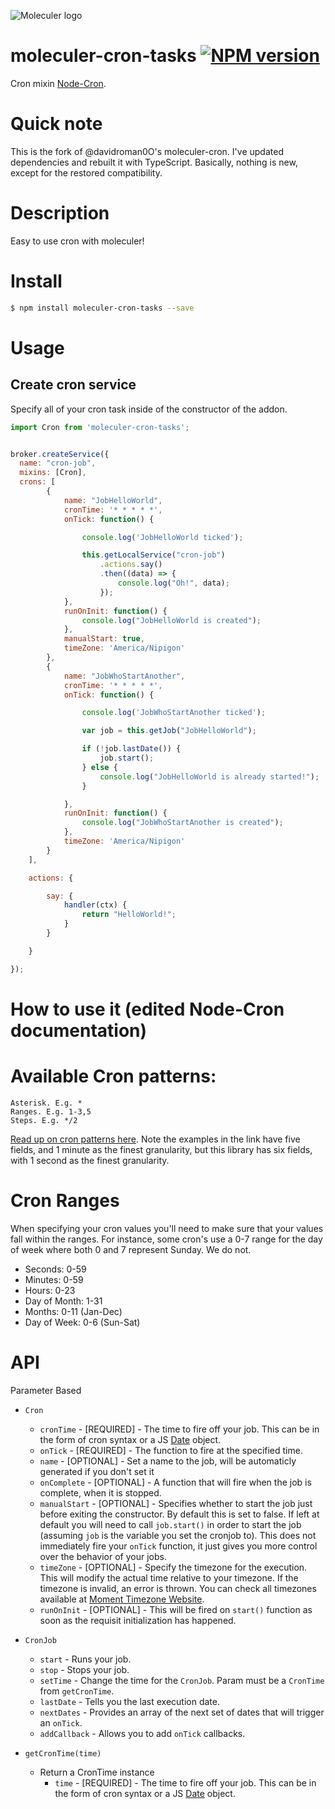 ![Moleculer logo](http://moleculer.services/images/banner.png)

# moleculer-cron-tasks [![NPM version](https://img.shields.io/npm/v/moleculer-bee-queue.svg)](https://www.npmjs.com/package/moleculer-cron-tasks)

Cron mixin [Node-Cron](https://github.com/kelektiv/node-cron).

#   Quick note

This is the fork of @davidroman0O's moleculer-cron. I've updated dependencies and rebuilt it with TypeScript.
Basically, nothing is new, except for the restored compatibility. 

#   Description

Easy to use cron with moleculer!

# Install

```bash
$ npm install moleculer-cron-tasks --save
```

# Usage

## Create cron service

Specify all of your cron task inside of the constructor of the addon.


```js
import Cron from 'moleculer-cron-tasks';


broker.createService({
  name: "cron-job",
  mixins: [Cron],
  crons: [
        {
            name: "JobHelloWorld",
            cronTime: '* * * * *',
            onTick: function() {

                console.log('JobHelloWorld ticked');

                this.getLocalService("cron-job")
                    .actions.say()
                    .then((data) => {
                        console.log("Oh!", data);
                    });
            },
            runOnInit: function() {
                console.log("JobHelloWorld is created");
            },
            manualStart: true,
            timeZone: 'America/Nipigon'
        },
        {
            name: "JobWhoStartAnother",
            cronTime: '* * * * *',
            onTick: function() {

                console.log('JobWhoStartAnother ticked');

                var job = this.getJob("JobHelloWorld");

                if (!job.lastDate()) {
                    job.start();
                } else {
                    console.log("JobHelloWorld is already started!");
                }

            },
            runOnInit: function() {
                console.log("JobWhoStartAnother is created");
            },
            timeZone: 'America/Nipigon'
        }
    ],

    actions: {

        say: {
            handler(ctx) {
                return "HelloWorld!";
            }
        }

    }

});
```

#   How to use it (edited Node-Cron documentation)


Available Cron patterns:
==========

    Asterisk. E.g. *
    Ranges. E.g. 1-3,5
    Steps. E.g. */2

[Read up on cron patterns here](http://crontab.org). Note the examples in the
link have five fields, and 1 minute as the finest granularity, but this library
has six fields, with 1 second as the finest granularity.

Cron Ranges
==========

When specifying your cron values you'll need to make sure that your values fall within the ranges. For instance, some cron's use a 0-7 range for the day of week where both 0 and 7 represent Sunday. We do not.

 * Seconds: 0-59
 * Minutes: 0-59
 * Hours: 0-23
 * Day of Month: 1-31
 * Months: 0-11 (Jan-Dec)
 * Day of Week: 0-6 (Sun-Sat)

API
==========

Parameter Based

* `Cron`
    * `cronTime` - [REQUIRED] - The time to fire off your job. This can be in the form of cron syntax or a JS [Date](https://developer.mozilla.org/en/JavaScript/Reference/Global_Objects/Date) object.
    * `onTick` - [REQUIRED] - The function to fire at the specified time.
    * `name` - [OPTIONAL] - Set a name to the job, will be automaticly generated if you don't set it
    * `onComplete` - [OPTIONAL] - A function that will fire when the job is complete, when it is stopped.
    * `manualStart` - [OPTIONAL] - Specifies whether to start the job just before exiting the constructor. By default this is set to false. If left at default you will need to call `job.start()` in order to start the job (assuming `job` is the variable you set the cronjob to). This does not immediately fire your `onTick` function, it just gives you more control over the behavior of your jobs.
    * `timeZone` - [OPTIONAL] - Specify the timezone for the execution. This will modify the actual time relative to your timezone. If the timezone is invalid, an error is thrown. You can check all timezones available at [Moment Timezone Website](http://momentjs.com/timezone/).
    * `runOnInit` - [OPTIONAL] - This will be fired on `start()` function as soon as the requisit initialization has happened.
  
* `CronJob`
  * `start` - Runs your job.
  * `stop` - Stops your job.
  * `setTime` - Change the time for the `CronJob`. Param must be a `CronTime` from `getCronTime`.
  * `lastDate` - Tells you the last execution date.
  * `nextDates` - Provides an array of the next set of dates that will trigger an `onTick`.
  * `addCallback` - Allows you to add `onTick` callbacks.

* `getCronTime(time)`
  * Return a CronTime instance
    * `time` - [REQUIRED] - The time to fire off your job. This can be in the form of cron syntax or a JS [Date](https://developer.mozilla.org/en/JavaScript/Reference/Global_Objects/Date) object.
